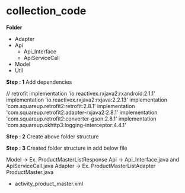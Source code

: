 # collection_code

**Folder**
- Adapter
- Api
  - Api_Interface
  - ApiServiceCall
- Model
- Util

**Step : 1** Add dependencies

// retrofit
implementation 'io.reactivex.rxjava2:rxandroid:2.1.1'
implementation 'io.reactivex.rxjava2:rxjava:2.2.13'
implementation 'com.squareup.retrofit2:retrofit:2.8.1'
implementation 'com.squareup.retrofit2:adapter-rxjava2:2.8.1'
implementation 'com.squareup.retrofit2:converter-gson:2.8.1'
implementation 'com.squareup.okhttp3:logging-interceptor:4.4.1'

**Step : 2** Create above folder structure

**Step : 3** Created folder structure in add below file 

Model -> Ex. ProductMasterListResponse
Api -> Api_Interface.java and ApiServiceCall.java
Adapter -> Ex. ProductMasterListAdapter
ProductMaster.java
- activity_product_master.xml

